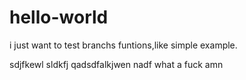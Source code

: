 # hello-world


i just want to test branchs funtions,like simple example.

sdjfkewl sldkfj qadsdfalkjwen nadf  what  a fuck amn
